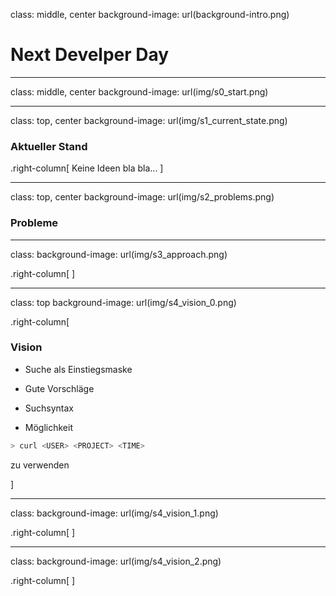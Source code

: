 ﻿class: middle, center
background-image: url(background-intro.png)

# Next Develper Day

---
class: middle, center
background-image: url(img/s0_start.png)

---
class: top, center
background-image: url(img/s1_current_state.png)

### Aktueller Stand

.right-column[
Keine Ideen bla bla...
]

---
class: top, center
background-image: url(img/s2_problems.png)

### Probleme

---
class:
background-image: url(img/s3_approach.png)

.right-column[
]

---
class: top
background-image: url(img/s4_vision_0.png)


.right-column[
### Vision

* Suche als Einstiegsmaske

* Gute Vorschläge

* Suchsyntax

* Möglichkeit
```bash
> curl <USER> <PROJECT> <TIME>
```
zu verwenden

]

---
class:
background-image: url(img/s4_vision_1.png)

.right-column[
]

---
class:
background-image: url(img/s4_vision_2.png)

.right-column[
]
